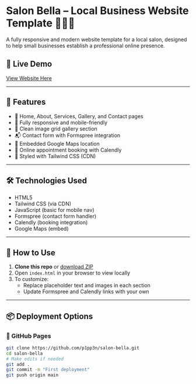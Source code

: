 # Salon Bella – Local Business Website Template 💇🏾‍♀️

A fully responsive and modern website template for a local salon, designed to help small businesses establish a professional online presence.

## 🚀 Live Demo
[View Website Here]((https://salon-bella.vercel.app/)) 

---

## 📄 Features

- 💅 Home, About, Services, Gallery, and Contact pages
- 📱 Fully responsive and mobile-friendly
- 📸 Clean image grid gallery section
- 📬 Contact form with Formspree integration
- 📍 Embedded Google Maps location
- 📆 Online appointment booking with Calendly
- 🌈 Styled with Tailwind CSS (CDN)

---

## 🛠️ Technologies Used

- HTML5
- Tailwind CSS (via CDN)
- JavaScript (basic for mobile nav)
- Formspree (contact form handler)
- Calendly (booking integration)
- Google Maps (embed)

---

## 🧠 How to Use

1. **Clone this repo** or [download ZIP](https://github.com/your-username/salon-bella/archive/refs/heads/master.zip)
2. Open `index.html` in your browser to view locally
3. To customize:
   - Replace placeholder text and images in each section
   - Update Formspree and Calendly links with your own

---

## 📦 Deployment Options

### 🔹 GitHub Pages
```bash
git clone https://github.com/p1pp3n/salon-bella.git
cd salon-bella
# Make edits if needed
git add .
git commit -m "First deployment"
git push origin main
